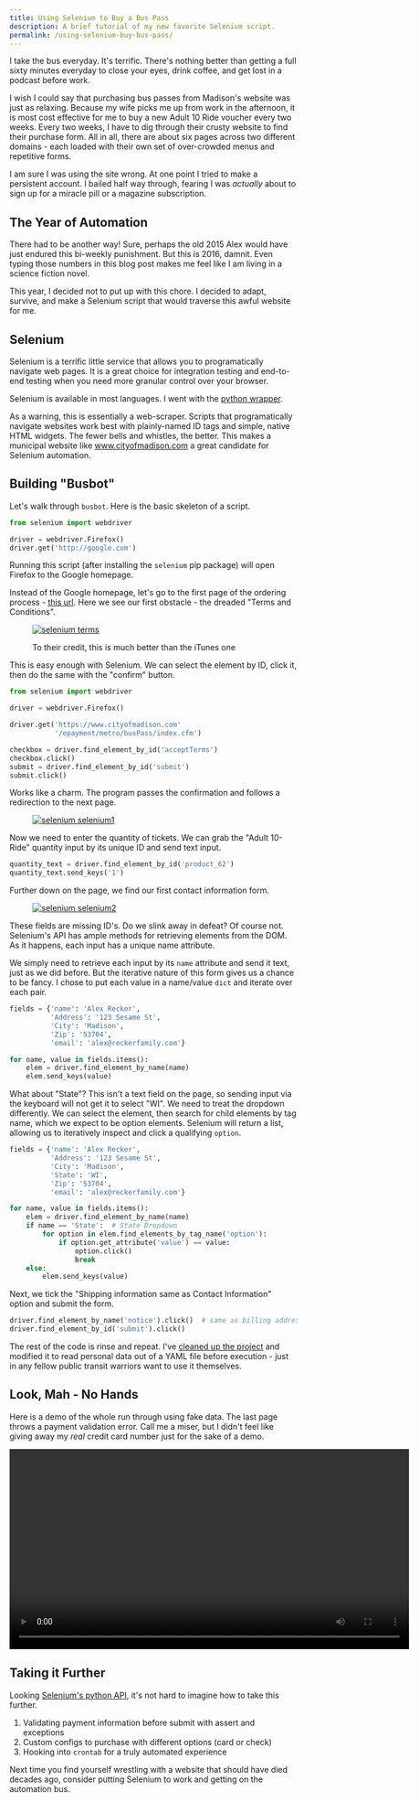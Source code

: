 ```yaml
---
title: Using Selenium to Buy a Bus Pass
description: A brief tutorial of my new favorite Selenium script.
permalink: /using-selenium-buy-bus-pass/
---
```


I take the bus everyday. It's terrific. There's nothing better than
getting a full sixty minutes everyday to close your eyes, drink
coffee, and get lost in a podcast before work.

I wish I could say that purchasing bus passes from Madison's website
was just as relaxing. Because my wife picks me up from work in the
afternoon, it is most cost effective for me to buy a new Adult 10 Ride
voucher every two weeks. Every two weeks, I have to dig through their
crusty website to find their purchase form. All in all, there are
about six pages across two different domains - each loaded with their
own set of over-crowded menus and repetitive forms.

I am sure I was using the site wrong. At one point I tried to make a
persistent account. I bailed half way through, fearing I was
_actually_ about to sign up for a miracle pill or a magazine
subscription.

## The Year of Automation

There had to be another way! Sure, perhaps the old 2015 Alex would
have just endured this bi-weekly punishment. But this is 2016,
damnit. Even typing those numbers in this blog post makes me feel like
I am living in a science fiction novel.

This year, I decided not to put up with this chore. I decided to
adapt, survive, and make a Selenium script that would traverse this
awful website for me.

## Selenium

Selenium is a terrific little service that allows you to
programatically navigate web pages. It is a great choice for
integration testing and end-to-end testing when you need more granular
control over your browser.

Selenium is available in most languages. I went with the [python
wrapper].

As a warning, this is essentially a web-scraper. Scripts that
programatically navigate websites work best with plainly-named ID tags
and simple, native HTML widgets. The fewer bells and whistles, the
better. This makes a municipal website like www.cityofmadison.com a
great candidate for Selenium automation.

[python wrapper]: http://selenium-python.readthedocs.org/

## Building "Busbot"

Let's walk through `busbot`. Here is the basic skeleton of a script.

``` python
from selenium import webdriver

driver = webdriver.Firefox()
driver.get('http://google.com')
```

Running this script (after installing the `selenium` pip package) will
open Firefox to the Google homepage.

Instead of the Google homepage, let's go to the first page of the
ordering process - [this url]. Here we see our first obstacle - the
dreaded "Terms and Conditions".

[this url]: https://www.cityofmadison.com/epayment/metro/busPass/index.cfm

<figure>
  <a href="/images/selenium/terms.png">
    <img alt="selenium terms" src="/images/selenium/terms.png"/>
  </a>
  <figcaption>
    <p>To their credit, this is much better than the iTunes one</p>
  </figcaption>
</figure>

This is easy enough with Selenium. We can select the element by ID,
click it, then do the same with the "confirm" button.

``` python
from selenium import webdriver

driver = webdriver.Firefox()

driver.get('https://www.cityofmadison.com'
           '/epayment/metro/busPass/index.cfm')

checkbox = driver.find_element_by_id('acceptTerms')
checkbox.click()
submit = driver.find_element_by_id('submit')
submit.click()
```

Works like a charm. The program passes the confirmation and follows a
redirection to the next page.

<figure>
  <a href="/images/selenium/selenium1.png">
    <img alt="selenium selenium1" src="/images/selenium/selenium1.png"/>
  </a>
</figure>

Now we need to enter the quantity of tickets. We can grab the "Adult
10-Ride" quantity input by its unique ID and send text input.

``` python
quantity_text = driver.find_element_by_id('product_62')
quantity_text.send_keys('1')
```

Further down on the page, we find our first contact information form.

<figure>
  <a href="/images/selenium/selenium2.png">
    <img alt="selenium selenium2" src="/images/selenium/selenium2.png"/>
  </a>
</figure>

These fields are missing ID's. Do we slink away in defeat? Of course
not. Selenium's API has ample methods for retrieving elements from the
DOM. As it happens, each input has a unique name attribute.

We simply need to retrieve each input by its `name` attribute and send
it text, just as we did before. But the iterative nature of this form
gives us a chance to be fancy. I chose to put each value in a
name/value `dict` and iterate over each pair.

``` python
fields = {'name': 'Alex Recker',
          'Address': '123 Sesame St',
          'City': 'Madison',
          'Zip': '53704',
          'email': 'alex@reckerfamily.com'}

for name, value in fields.items():
    elem = driver.find_element_by_name(name)
    elem.send_keys(value)
```

What about "State"? This isn't a text field on the page, so sending
input via the keyboard will not get it to select "WI". We need to
treat the dropdown differently. We can select the element, then search
for child elements by tag name, which we expect to be option
elements. Selenium will return a list, allowing us to iteratively
inspect and click a qualifying `option`.

``` python
fields = {'name': 'Alex Recker',
          'Address': '123 Sesame St',
          'City': 'Madison',
          'State': 'WI',
          'Zip': '53704',
          'email': 'alex@reckerfamily.com'}

for name, value in fields.items():
    elem = driver.find_element_by_name(name)
    if name == 'State':  # State Dropdown
        for option in elem.find_elements_by_tag_name('option'):
            if option.get_attribute('value') == value:
                option.click()
                break
    else:
        elem.send_keys(value)
```

Next, we tick the "Shipping information same as Contact Information"
option and submit the form.

``` python
driver.find_element_by_name('notice').click()  # same as billing address...
driver.find_element_by_id('submit').click()
```

The rest of the code is rinse and repeat. I've [cleaned up the project]
and modified it to read personal data out of a YAML file before
execution - just in any fellow public transit warriors want to use it
themselves.

[cleaned up the project]: https://github.com/arecker/busbot

## Look, Mah - No Hands

Here is a demo of the whole run through using fake data. The last page
throws a payment validation error. Call me a miser, but I didn't feel
like giving away my _real_ credit card number just for the sake of a
demo.

<video controls width="700">
<source src="/vids/buspass.webm" type="video/webm">
    Sorry, your browser doesn't support embedded videos.
</video>

## Taking it Further

Looking [Selenium's python API], it's not hard to imagine how to take
this further. 

[Selenium's python API]: http://selenium-python.readthedocs.org/


1. Validating payment information before submit with assert and
   exceptions
2. Custom configs to purchase with different options (card or check)
3. Hooking into `crontab` for a truly automated experience

Next time you find yourself wrestling with a website that should have
died decades ago, consider putting Selenium to work and getting on the
automation bus.
